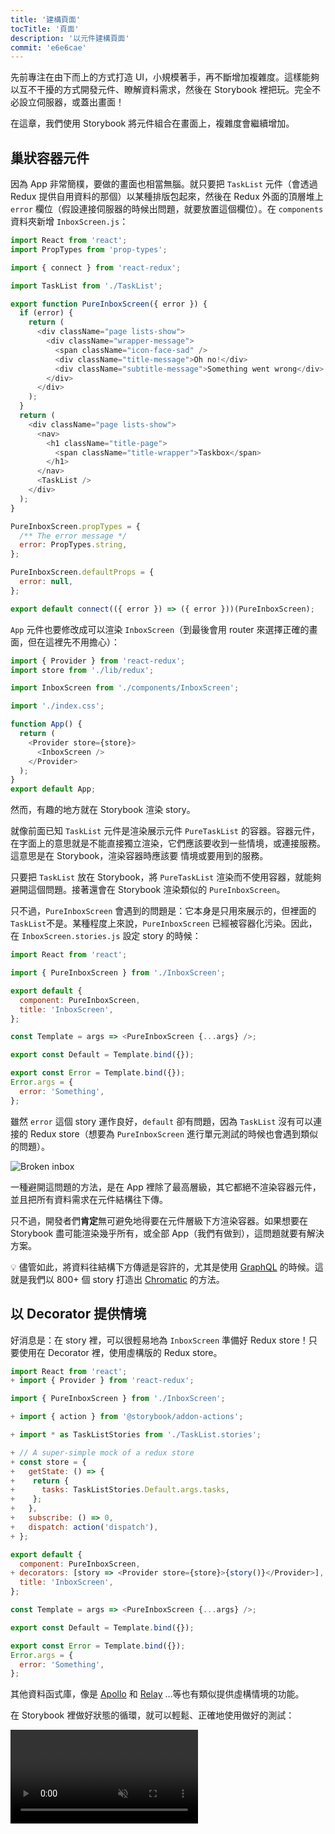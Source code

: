```yaml
---
title: '建構頁面'
tocTitle: '頁面'
description: '以元件建構頁面'
commit: 'e6e6cae'
---
```


先前專注在由下而上的方式打造 UI，小規模著手，再不斷增加複雜度。這樣能夠以互不干擾的方式開發元件、瞭解資料需求，然後在 Storybook 裡把玩。完全不必設立伺服器，或蓋出畫面！

在這章，我們使用 Storybook 將元件組合在畫面上，複雜度會繼續增加。

## 巢狀容器元件

因為 App 非常簡樸，要做的畫面也相當無腦。就只要把 `TaskList` 元件（會透過 Redux 提供自用資料的那個）以某種排版包起來，然後在 Redux 外面的頂層堆上 `error` 欄位（假設連接伺服器的時候出問題，就要放置這個欄位）。在 `components` 資料夾新增 `InboxScreen.js`：

```js:title=src/components/InboxScreen.js
import React from 'react';
import PropTypes from 'prop-types';

import { connect } from 'react-redux';

import TaskList from './TaskList';

export function PureInboxScreen({ error }) {
  if (error) {
    return (
      <div className="page lists-show">
        <div className="wrapper-message">
          <span className="icon-face-sad" />
          <div className="title-message">Oh no!</div>
          <div className="subtitle-message">Something went wrong</div>
        </div>
      </div>
    );
  }
  return (
    <div className="page lists-show">
      <nav>
        <h1 className="title-page">
          <span className="title-wrapper">Taskbox</span>
        </h1>
      </nav>
      <TaskList />
    </div>
  );
}

PureInboxScreen.propTypes = {
  /** The error message */
  error: PropTypes.string,
};

PureInboxScreen.defaultProps = {
  error: null,
};

export default connect(({ error }) => ({ error }))(PureInboxScreen);
```

`App` 元件也要修改成可以渲染 `InboxScreen`（到最後會用 router 來選擇正確的畫面，但在這裡先不用擔心）：

```js:title=src/App.js
import { Provider } from 'react-redux';
import store from './lib/redux';

import InboxScreen from './components/InboxScreen';

import './index.css';

function App() {
  return (
    <Provider store={store}>
      <InboxScreen />
    </Provider>
  );
}
export default App;
```

然而，有趣的地方就在 Storybook 渲染 story。

就像前面已知 `TaskList` 元件是渲染展示元件 `PureTaskList` 的容器。容器元件，在字面上的意思就是不能直接獨立渲染，它們應該要收到一些情境，或連接服務。這意思是在 Storybook，渲染容器時應該要 情境或要用到的服務。

只要把 `TaskList` 放在 Storybook，將 `PureTaskList` 渲染而不使用容器，就能夠避開這個問題。接著還會在 Storybook 渲染類似的 `PureInboxScreen`。

只不過，`PureInboxScreen` 會遇到的問題是：它本身是只用來展示的，但裡面的 `TaskList`不是。某種程度上來說，`PureInboxScreen` 已經被容器化污染。因此，在 `InboxScreen.stories.js` 設定 story 的時候：

```js:title=src/components/InboxScreen.stories.js
import React from 'react';

import { PureInboxScreen } from './InboxScreen';

export default {
  component: PureInboxScreen,
  title: 'InboxScreen',
};

const Template = args => <PureInboxScreen {...args} />;

export const Default = Template.bind({});

export const Error = Template.bind({});
Error.args = {
  error: 'Something',
};
```

雖然 `error` 這個 story 運作良好，`default` 卻有問題，因為 `TaskList` 沒有可以連接的 Redux store（想要為 `PureInboxScreen` 進行單元測試的時候也會遇到類似的問題）。

![Broken inbox](/intro-to-storybook/broken-inboxscreen.png)

一種避開這問題的方法，是在 App 裡除了最高層級，其它都絕不渲染容器元件，並且把所有資料需求在元件結構往下傳。

只不過，開發者們**肯定**無可避免地得要在元件層級下方渲染容器。如果想要在 Storybook 盡可能渲染幾乎所有，或全部 App（我們有做到），這問題就要有解決方案。

<div class="aside">
💡 儘管如此，將資料往結構下方傳遞是容許的，尤其是使用 <a href="http://graphql.org/">GraphQL</a> 的時候。這就是我們以 800+ 個 story 打造出 <a href="https://www.chromatic.com/?utm_source=storybook_website&utm_medium=link&utm_campaign=storybook">Chromatic</a> 的方法。
</div>

## 以 Decorator 提供情境

好消息是：在 story 裡，可以很輕易地為 `InboxScreen` 準備好 Redux store！只要使用在 Decorator 裡，使用虛構版的 Redux store。

```diff:title=src/components/InboxScreen.stories.js
import React from 'react';
+ import { Provider } from 'react-redux';

import { PureInboxScreen } from './InboxScreen';

+ import { action } from '@storybook/addon-actions';

+ import * as TaskListStories from './TaskList.stories';

+ // A super-simple mock of a redux store
+ const store = {
+   getState: () => {
+    return {
+      tasks: TaskListStories.Default.args.tasks,
+    };
+   },
+   subscribe: () => 0,
+   dispatch: action('dispatch'),
+ };

export default {
  component: PureInboxScreen,
+ decorators: [story => <Provider store={store}>{story()}</Provider>],
  title: 'InboxScreen',
};

const Template = args => <PureInboxScreen {...args} />;

export const Default = Template.bind({});

export const Error = Template.bind({});
Error.args = {
  error: 'Something',
};
```

其他資料函式庫，像是 [Apollo](https://www.npmjs.com/package/apollo-storybook-decorator) 和 [Relay](https://github.com/orta/react-storybooks-relay-container) …等也有類似提供虛構情境的功能。

在 Storybook 裡做好狀態的循環，就可以輕鬆、正確地使用做好的測試：

<video autoPlay muted playsInline loop >

  <source
    src="/intro-to-storybook/finished-inboxscreen-states-6-0.mp4"
    type="video/mp4"
  />
</video>

## 元件驅動開發

我們從最底層的 `Task` 開始，進展到 `TaskList`，現在已經是一整個畫面的 UI。`InboxScreen` 容納巢狀容器元件，還有對應的 story。

<video autoPlay muted playsInline loop style="width:480px; height:auto; margin: 0 auto;">
  <source
    src="/intro-to-storybook/component-driven-development-optimized.mp4"
    type="video/mp4"
  />
</video>

[**元件驅動開發**](https://www.componentdriven.org/)能夠隨著元件結構往上疊加，讓複雜度逐漸擴張。各種好處可以帶來更專注的開發流程、涵蓋所有可能的 UI 排列。簡單來說，CDD 有助於打造更高品質且更複雜的使用者介面。

還沒有搞定。UI 打造出來之前，工作都不算結束。還要確保隨著時間，仍保持可用狀態。

<div class="aside">
💡 別忘了在 git 提交改好的東西！
</div>
